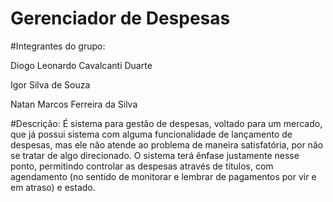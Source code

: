 # Gerenciador de Despesas

#Integrantes do grupo: 
    <p>Diogo Leonardo Cavalcanti Duarte</p>
    <p>Igor Silva de Souza</p>
    <p>Natan Marcos Ferreira da Silva</p>

#Descrição:
    <body>É sistema para gestão de despesas, voltado para um mercado, que já possui sistema com alguma
    funcionalidade de lançamento de despesas, mas ele não atende ao problema de maneira satisfatória,
    por não se tratar de algo direcionado. O sistema terá ênfase justamente nesse ponto, permitindo 
    controlar as despesas através de títulos, com agendamento (no sentido de monitorar e lembrar de 
    pagamentos por vir e em atraso) e estado.</body>